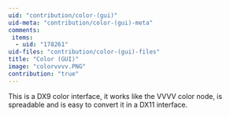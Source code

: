 ```yaml
---
uid: "contribution/color-(gui)"
uid-meta: "contribution/color-(gui)-meta"
comments: 
 items: 
  - uid: "178261"
uid-files: "contribution/color-(gui)-files"
title: "Color (GUI)"
image: "colorvvvv.PNG"
contribution: "true"
---
```


This is a DX9 color interface, it works like the VVVV color node, is spreadable and is easy to convert it in a DX11 interface.